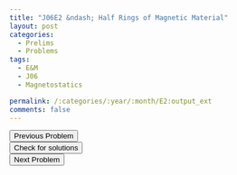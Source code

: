 ```yaml
---
title: "J06E2 &ndash; Half Rings of Magnetic Material"
layout: post
categories:
  - Prelims
  - Problems
tags:
  - E&M
  - J06
  - Magnetostatics

permalink: /:categories/:year/:month/E2:output_ext
comments: false
---
```

<object data="2006J2E.pdf" type="application/pdf" width="100%" height="500"></object>

<div class='navbar'>
	<div float='left'><button onclick="window.location='E1.html'" >Previous Problem</button></div>
	<div float='center'><button onclick="window.location='https://princetonprelim.com/prelim/16/'">Check for solutions</button></div>
	<div float='right'><button onclick="window.location='E3.html'" > Next Problem</button></div>
</div>
